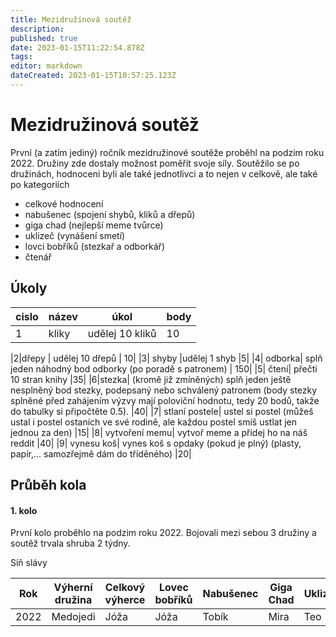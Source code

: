 ```yaml
---
title: Mezidružinová soutěž
description: 
published: true
date: 2023-01-15T11:22:54.878Z
tags: 
editor: markdown
dateCreated: 2023-01-15T10:57:25.123Z
---
```


# Mezidružinová soutěž

První (a zatím jediný) ročník mezidružinové soutěže proběhl na podzim roku 2022. Družiny zde dostaly možnost poměřit svoje síly.
Soutěžilo se po družinách, hodnoceni byli ale také jednotlivci a to nejen v celkově, ale také po kategoriích

- celkové hodnocení
- nabušenec (spojení shybů, kliků a dřepů)
 - giga chad (nejlepší meme tvůrce)
 - uklizeč (vynášení smetí)
 - lovci bobříků (stezkař a odborkář)
 - čtenář
 

## Úkoly
|cislo|název|úkol|body|
|-|--------| -----------|--|
|1|	kliky |	udělej 10 kliků	|10 |

|2|dřepy |	udělej 10 dřepů	| 10|
|3|	shyby	|udělej 1 shyb	|5|
|4|	odborka|	splň jeden náhodný bod odborky (po poradě s patronem) |	150|
|5|	čtení|	přečti 10 stran knihy	|35|
|6|stezka| (kromě již zmíněných)	splň jeden ještě nesplněný bod stezky, podepsaný nebo schválený patronem (body stezky splněné před zahájením výzvy mají poloviční hodnotu, tedy 20 bodů, takže do tabulky si připočtěte 0.5). 	|40|
|7|	stlaní postele|	ustel si postel (můžeš ustal i postel ostaních ve své rodině, ale každou postel smíš ustlat jen jednou za den)	|15|
|8|	vytvoření memu|	vytvoř meme a přidej ho na náš reddit	|40|
|9|	vynesu koš|	vynes koš s opdaky (pokud je plný) (plasty, papír,... samozřejmě dám do tříděného)	|20|

## Průběh kola

#### 1. kolo

První kolo proběhlo na podzim roku 2022. Bojovali mezi sebou 3 družiny a soutěž trvala shruba 2 týdny.

Síň slávy

| Rok | Výherní  družina | Celkový výherce |Lovec bobříků| Nabušenec | Giga Chad | Uklizeč | Čtenář|
| ----- | ------- | ----- |-----| ---- | ---- | ---- | ----|
| 2022 | Medojedi | Jóža |Jóža| Tobík |Mira | Teo | Kuba|


